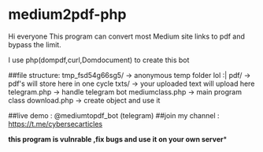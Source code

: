 # medium2pdf-php

Hi everyone
This program can convert most Medium site links to pdf and bypass the limit.

I use php(dompdf,curl,Domdocument) to create this bot

##file structure:
  tmp_fsd54g66sg5/ -> anonymous temp folder lol :|
  pdf/ -> pdf's will store here in one cycle
  txts/ -> your uploaded text will upload here
  telegram.php -> handle telegram bot
  mediumclass.php -> main program class
  download.php -> create object and use it

##live demo : @mediumtopdf_bot (telegram)
##join my channel : https://t.me/cybersecarticles

******this program is vulnrable ,fix bugs and use it on your own server*******
